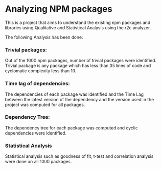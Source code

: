 # Analyzing NPM packages
This is a project that aims to understand the existing npm packages and libraries using Qualitative and Statistical Analysis using the r2c analyzer.

The following Analysis has been done:
### Trivial packages:
Out of the 1000 npm packages, number of trivial packages were identified. Trivial package is any package which has less than 35 lines of code and cyclomatic complexity less than 10.

### Time lag of dependencies:
The dependencies of each package was identified and the Time Lag between the latest version of the dependency and the version used in the project was computed for all packages.

### Dependency Tree:
The dependency tree for each package was computed and cyclic dependencies were identified.

### Statistical Analysis
Statistical analysis such as goodness of fit, t-test and correlation analysis were done on all 1000 packages.


